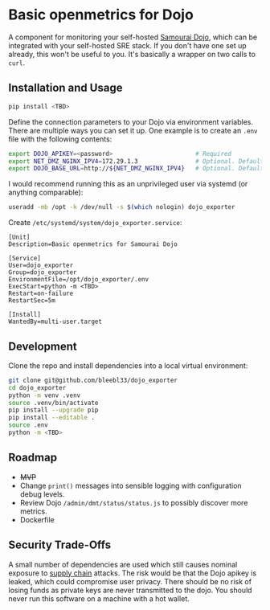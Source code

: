 # Basic openmetrics for Dojo

A component for monitoring your self-hosted [Samourai Dojo](https://code.samourai.io/dojo/samourai-dojo), which can be integrated with your self-hosted SRE stack. If you don't have one set up already, this won't be useful to you. It's basically a wrapper on two calls to `curl`.

## Installation and Usage

``` bash
pip install <TBD>
```

Define the connection parameters to your Dojo via environment variables. There are multiple ways you can set it up. One example is to create an `.env` file with the following contents:

```bash
export DOJO_APIKEY=<password>                       # Required
export NET_DMZ_NGINX_IPV4=172.29.1.3                # Optional. Default value shown
export DOJO_BASE_URL=http://${NET_DMZ_NGINX_IPV4}   # Optional. Default value shown
```

I would recommend running this as an unprivileged user via systemd (or anything comparable):

```bash
useradd -mb /opt -k /dev/null -s $(which nologin) dojo_exporter
```

Create `/etc/systemd/system/dojo_exporter.service`:

```systemd
[Unit]
Description=Basic openmetrics for Samourai Dojo

[Service]
User=dojo_exporter
Group=dojo_exporter
EnvironmentFile=/opt/dojo_exporter/.env
ExecStart=python -m <TBD>
Restart=on-failure
RestartSec=5m

[Install]
WantedBy=multi-user.target
```

## Development

Clone the repo and install dependencies into a local virtual environment:

```bash
git clone git@github.com/bleebl33/dojo_exporter
cd dojo_exporter
python -m venv .venv
source .venv/bin/activate
pip install --upgrade pip
pip install --editable .
source .env
python -m <TBD>
```

## Roadmap

- ~~MVP~~
- Change `print()` messages into sensible logging with configuration debug levels.
- Review Dojo `/admin/dmt/status/status.js` to possibly discover more metrics.
- Dockerfile

## Security Trade-Offs

A small number of dependencies are used which still causes nominal exposure to [supply chain](https://cloud.google.com/software-supply-chain-security/docs/attack-vectors) attacks. The risk would be that the Dojo apikey is leaked, which could compromise user privacy. There should be no risk of losing funds as private keys are never transmitted to the dojo. You should never run this software on a machine with a hot wallet.
